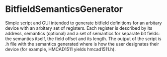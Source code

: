 # BitfieldSemanticsGenerator

Simple script and GUI intended to generate bitfield definitions for an arbitary device with an arbitary set of registers.
Each register is described by its address, semantics (optional) and a set of semantics for separate bit fields: the semantics itself, the field offset and its length.
The output of the script is <devicename>.h file with the semantics generated where <devicename> is how the user designates their device (for example, HMCAD1511 yields hmcad1511.h).
